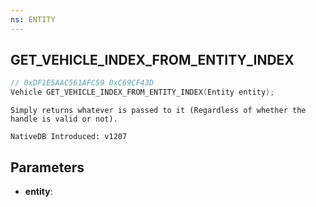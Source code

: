 ```yaml
---
ns: ENTITY
---
```

## GET_VEHICLE_INDEX_FROM_ENTITY_INDEX

```c
// 0xDF1E5AAC561AFC59 0xC69CF43D
Vehicle GET_VEHICLE_INDEX_FROM_ENTITY_INDEX(Entity entity);
```

```
Simply returns whatever is passed to it (Regardless of whether the handle is valid or not).

NativeDB Introduced: v1207
```

## Parameters
* **entity**:
